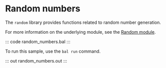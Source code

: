 # Random numbers

The `random` library provides functions related to random number generation.

For more information on the underlying module, see the [Random module](https://lib.ballerina.io/ballerina/random/latest/).

::: code random_numbers.bal :::

To run this sample, use the `bal run` command.

::: out random_numbers.out :::